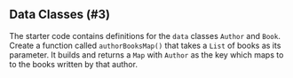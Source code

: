 ## Data Classes (#3)

The starter code contains definitions for the `data` classes `Author` and
`Book`. Create a function called `authorBooksMap()` that takes a `List` of
books as its parameter. It builds and returns a `Map` with `Author` as the key
which maps to to the books written by that author.